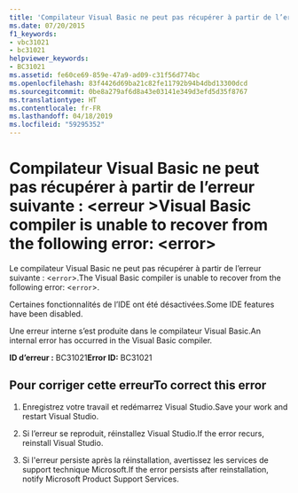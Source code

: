 ```yaml
---
title: 'Compilateur Visual Basic ne peut pas récupérer à partir de l’erreur suivante : <error>'
ms.date: 07/20/2015
f1_keywords:
- vbc31021
- bc31021
helpviewer_keywords:
- BC31021
ms.assetid: fe60ce69-859e-47a9-ad09-c31f56d774bc
ms.openlocfilehash: 83f4426d69ba21c82fe11792b94b4dbd13300dcd
ms.sourcegitcommit: 0be8a279af6d8a43e03141e349d3efd5d35f8767
ms.translationtype: HT
ms.contentlocale: fr-FR
ms.lasthandoff: 04/18/2019
ms.locfileid: "59295352"
---
```

# <a name="visual-basic-compiler-is-unable-to-recover-from-the-following-error-error"></a><span data-ttu-id="aec0e-102">Compilateur Visual Basic ne peut pas récupérer à partir de l’erreur suivante : \<erreur ></span><span class="sxs-lookup"><span data-stu-id="aec0e-102">Visual Basic compiler is unable to recover from the following error: \<error></span></span>
<span data-ttu-id="aec0e-103">Le compilateur Visual Basic ne peut pas récupérer à partir de l’erreur suivante : <`error`>.</span><span class="sxs-lookup"><span data-stu-id="aec0e-103">The Visual Basic compiler is unable to recover from the following error: <`error`>.</span></span>  
  
 <span data-ttu-id="aec0e-104">Certaines fonctionnalités de l’IDE ont été désactivées.</span><span class="sxs-lookup"><span data-stu-id="aec0e-104">Some IDE features have been disabled.</span></span>  
  
 <span data-ttu-id="aec0e-105">Une erreur interne s’est produite dans le compilateur Visual Basic.</span><span class="sxs-lookup"><span data-stu-id="aec0e-105">An internal error has occurred in the Visual Basic compiler.</span></span>  
  
 <span data-ttu-id="aec0e-106">**ID d’erreur :** BC31021</span><span class="sxs-lookup"><span data-stu-id="aec0e-106">**Error ID:** BC31021</span></span>  
  
## <a name="to-correct-this-error"></a><span data-ttu-id="aec0e-107">Pour corriger cette erreur</span><span class="sxs-lookup"><span data-stu-id="aec0e-107">To correct this error</span></span>  
  
1. <span data-ttu-id="aec0e-108">Enregistrez votre travail et redémarrez Visual Studio.</span><span class="sxs-lookup"><span data-stu-id="aec0e-108">Save your work and restart Visual Studio.</span></span>  
  
2. <span data-ttu-id="aec0e-109">Si l’erreur se reproduit, réinstallez Visual Studio.</span><span class="sxs-lookup"><span data-stu-id="aec0e-109">If the error recurs, reinstall Visual Studio.</span></span>  
  
3. <span data-ttu-id="aec0e-110">Si l'erreur persiste après la réinstallation, avertissez les services de support technique Microsoft.</span><span class="sxs-lookup"><span data-stu-id="aec0e-110">If the error persists after reinstallation, notify Microsoft Product Support Services.</span></span>  
